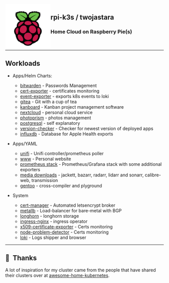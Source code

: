 <img src="assets/rpi.png" align="left" width="144px" height="144px"/>

<!--img src="https://raspbernetes.github.io/img/logo.svg" align="left" width="144px"
height="144px"/-->

## rpi-k3s / twojastara

### Home Cloud on Raspberry Pie(s)

<br>
<!--START_SECTION_PROFILE_VIEWS:readme-info-->

<!--END_SECTION_PROFILE_VIEWS:readme-info-->

* * *

## Workloads

- Apps/Helm Charts:

  - [bitwarden](cluster/cluster/helm/bitwarden) - Passwords Management
  - [cert-exporter](cluster/helm/cert-exporter) - certificates monitoring
  - [event-exporter](cluster/helm/event-exporter) - exports k8s events to loki
  - [gitea](cluster/helm/gitea) - Git with a cup of tea
  - [kanboard](cluster/helm/kanboard) - Kanban project management software
  - [nextcloud](cluster/helm/nextcloud) - personal cloud service
  - [photoprism](cluster/helm/photoprism) - photos management
  - [postgresql](cluster/helm/postgresql) - self explanatory
  - [version-checker](cluster/helm/version-checker) - Checker for newest version of deployed apps
  - [influxdb](cluster/helm/influxdb) - Database for Apple Health exports

- Apps/YAML

  - [unifi](cluster/apps/unifi) - Unifi controller/prometheus poller
  - [www](cluster/apps/www) - Personal website
  - [prometheus stack](cluster/apps/monitoring) - Prometheus/Grafana stack with some additional exporters
  - [media downloads](cluster/apps/media) - jackett, bazarr, radarr, lidarr and sonarr, calibre-web, transmission
  - [gentoo](cluster/apps/gentoo) - cross-compiler and plyground

- System

  - [cert-manager](https://github.com/jetstack/cert-manager) - Automated letsencrypt broker
  - [metallb](cluster/core/networking) - Load-balancer for bare-metal with BGP
  - [longhorn](cluster/helm/longhorn) - longhorn storage
  - [ingress-nginx](cluster/helm/ingress-nginx) - ingress operator
  - [x509-certificate-exporter](cluster/helm/x509-certificate-exporter) - Certs monitoring
  - [node-problem-detector](cluster/helm/node-problem-detector) - Certs monitoring
  - [loki](cluster/helm/loki) - Logs shipper and browser

<!--START_SECTION_LINES_OF_CODE:readme-info-->

<!--END_SECTION_LINES_OF_CODE:readme-info-->

* * *

## :handshake:  Thanks

A lot of inspiration for my cluster came from the people that have shared their
clusters over at [awesome-home-kubernetes].

[awesome-home-kubernetes]: https://github.com/k8s-at-home/awesome-home-kubernetes
